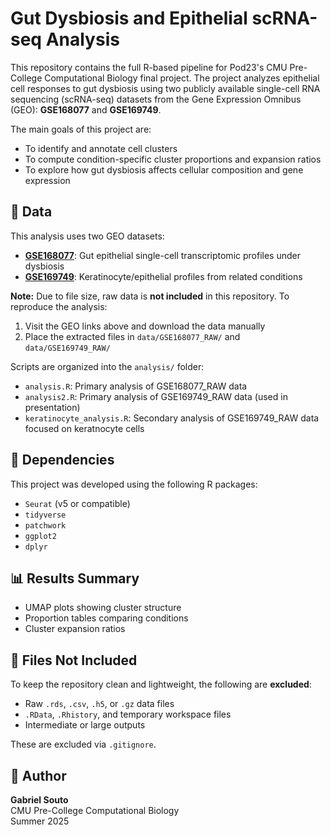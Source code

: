 # Gut Dysbiosis and Epithelial scRNA-seq Analysis

This repository contains the full R-based pipeline for Pod23's CMU Pre-College Computational Biology final project. The project analyzes epithelial cell responses to gut dysbiosis using two publicly available single-cell RNA sequencing (scRNA-seq) datasets from the Gene Expression Omnibus (GEO): **GSE168077** and **GSE169749**.

The main goals of this project are:

- To identify and annotate cell clusters
- To compute condition-specific cluster proportions and expansion ratios
- To explore how gut dysbiosis affects cellular composition and gene expression

## 📂 Data

This analysis uses two GEO datasets:

- **[GSE168077](https://www.ncbi.nlm.nih.gov/geo/query/acc.cgi?acc=GSE168077)**: Gut epithelial single-cell transcriptomic profiles under dysbiosis
- **[GSE169749](https://www.ncbi.nlm.nih.gov/geo/query/acc.cgi?acc=GSE169749)**: Keratinocyte/epithelial profiles from related conditions

**Note:** Due to file size, raw data is **not included** in this repository. To reproduce the analysis:

1. Visit the GEO links above and download the data manually
2. Place the extracted files in `data/GSE168077_RAW/` and `data/GSE169749_RAW/`

Scripts are organized into the `analysis/` folder:

- `analysis.R`: Primary analysis of GSE168077_RAW data
- `analysis2.R`: Primary analysis of GSE169749_RAW data (used in presentation)
- `keratinocyte_analysis.R`: Secondary analysis of GSE169749_RAW data focused on keratnocyte cells

## 🔧 Dependencies

This project was developed using the following R packages:

- `Seurat` (v5 or compatible)
- `tidyverse`
- `patchwork`
- `ggplot2`
- `dplyr`

## 📊 Results Summary

- UMAP plots showing cluster structure
- Proportion tables comparing conditions
- Cluster expansion ratios

## 🚫 Files Not Included

To keep the repository clean and lightweight, the following are **excluded**:

- Raw `.rds`, `.csv`, `.h5`, or `.gz` data files
- `.RData`, `.Rhistory`, and temporary workspace files
- Intermediate or large outputs

These are excluded via `.gitignore`.

## 👤 Author

**Gabriel Souto**  
CMU Pre-College Computational Biology  
Summer 2025
